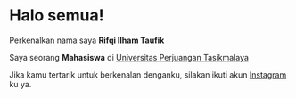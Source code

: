 # Halo semua! 

Perkenalkan nama saya **Rifqi Ilham Taufik**

Saya seorang **Mahasiswa** di [Universitas Perjuangan Tasikmalaya](https://unper.ac.id/)

Jika kamu tertarik untuk berkenalan denganku, silakan ikuti akun [Instagram](https://www.instagram.com/rifqit_/) ku ya.
